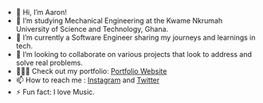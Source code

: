 - 👋 Hi, I’m Aaron!
- 👀 I’m studying Mechanical Engineering at the Kwame Nkrumah University of Science and Technology, Ghana.
- 🌱 I’m currently a Software Engineer sharing my journeys and learnings in tech.
- 💞️ I’m looking to collaborate on various projects that look to address and solve real problems.
- 👨🏾‍💻 Check out my portfolio: [Portfolio Website](https://personal-portfolio-nu-seven-81.vercel.app/)
- 📫 How to reach me : [Instagram](https://www.instagram.com/__victi.mm/) and [Twitter](https://x.com/thetechvictim)
- ⚡ Fun fact: I love Music.

<!---
apexx9/apexx9 is a ✨ special ✨ repository because its `README.md` (this file) appears on your GitHub profile.
You can click the Preview link to take a look at your changes.
--->
